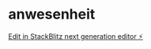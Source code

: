 # anwesenheit

[Edit in StackBlitz next generation editor ⚡️](https://stackblitz.com/~/github.com/herrmeisterwu9/anwesenheit)